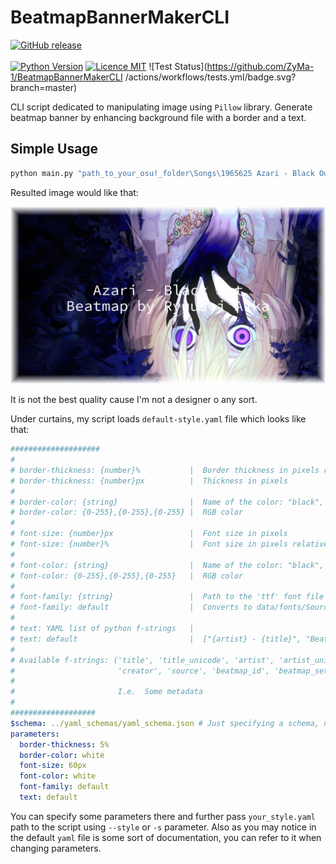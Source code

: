 # BeatmapBannerMakerCLI
[![GitHub release](https://img.shields.io/github/release/ZyMa-1/BeatmapBannerMakerCLI.svg?style=for-the-badge&logo=github)](https://github.com/ZyMa-1/BeatmapBannerMakerCLI/releases/latest)
<br>
<br>
[![Python Version](https://img.shields.io/badge/Python-3.10-blue.svg)](https://www.python.org/downloads/release/python-310/)
[![Licence MIT](https://img.shields.io/badge/License-MIT-purple.svg)](/LICENCE)
![Test Status](https://github.com/ZyMa-1/BeatmapBannerMakerCLI
/actions/workflows/tests.yml/badge.svg?branch=master)


CLI script dedicated to manipulating image using `Pillow` library.
Generate beatmap banner by enhancing background file with a border and a text.

## Simple Usage

```bash
python main.py "path_to_your_osu!_folder\Songs\1965625 Azari - Black Out\Azari - Black Out (Ryuusei Aika) [----].osu" --output res/result2.png
```

Resulted image would like that:

![Result](readme_images/result2.png)

It is not the best quality cause I'm not a designer o any sort.

Under curtains, my script loads `default-style.yaml` file which looks like that:

```yaml
####################
#
# border-thickness: {number}%           |  Border thickness in pixels relative to min(width, height)
# border-thickness: {number}px          |  Thickness in pixels
#
# border-color: {string}                |  Name of the color: "black", "white", etc.
# border-color: {0-255},{0-255},{0-255} |  RGB color
#
# font-size: {number}px                 |  Font size in pixels
# font-size: {number}%                  |  Font size in pixels relative to min(width, height)
#
# font-color: {string}                  |  Name of the color: "black", "white", etc.
# font-color: {0-255},{0-255},{0-255}   |  RGB color
#
# font-family: {string}                 |  Path to the 'ttf' font file
# font-family: default                  |  Converts to data/fonts/SourceCodePro-Regular.ttf
#
# text: YAML list of python f-strings   |  
# text: default                         |  ["{artist} - {title}", "Beatmap by {creator}"]
#
# Available f-strings: ('title', 'title_unicode', 'artist', 'artist_unicode',
#                       'creator', 'source', 'beatmap_id', 'beatmap_set_id')
#
#                       I.e.  Some metadata
#
###################
$schema: ../yaml_schemas/yaml_schema.json # Just specifying a schema, not necessary
parameters:
  border-thickness: 5%
  border-color: white
  font-size: 60px
  font-color: white
  font-family: default
  text: default
```

You can specify some parameters there and further pass `your_style.yaml` path to the script using `--style` or `-s` parameter.
Also as you may notice in the default `yaml` file is some sort of documentation, you can refer to it when changing parameters.
